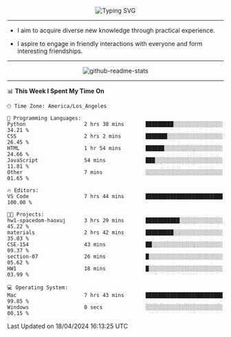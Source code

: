 <p align="center">
  <img src="https://readme-typing-svg.demolab.com?font=Fira+Code&weight=500&size=32&duration=2500&pause=1600&center=true&vCenter=true&random=false&width=1024&height=64&lines=Hi+there+%F0%9F%91%8B;I'm+delighted+you+could+make+it+here+%F0%9F%8E%89;I'm+Harry%2C+a+college+student+still+finding+my+way" alt="Typing SVG" />
</p>


---


- I aim to acquire diverse new knowledge through practical experience.

- I aspire to engage in friendly interactions with everyone and form interesting friendships.


---


<p align="center">
  <img src="https://github-readme-stats.vercel.app/api?username=Harry-Jing&show_icons=true" alt="github-readme-stats"/>
</p>


---

<!--START_SECTION:waka-->
📊 **This Week I Spent My Time On** 

```text
🕑︎ Time Zone: America/Los_Angeles

💬 Programming Languages: 
Python                   2 hrs 38 mins       █████████░░░░░░░░░░░░░░░░   34.21 % 
CSS                      2 hrs 2 mins        ███████░░░░░░░░░░░░░░░░░░   26.45 % 
HTML                     1 hr 54 mins        ██████░░░░░░░░░░░░░░░░░░░   24.66 % 
JavaScript               54 mins             ███░░░░░░░░░░░░░░░░░░░░░░   11.81 % 
Other                    7 mins              ░░░░░░░░░░░░░░░░░░░░░░░░░   01.65 % 

🔥 Editors: 
VS Code                  7 hrs 44 mins       █████████████████████████   100.00 % 

🐱‍💻 Projects: 
hw1-spacedom-haoxuj      3 hrs 29 mins       ███████████░░░░░░░░░░░░░░   45.22 % 
materials                2 hrs 42 mins       █████████░░░░░░░░░░░░░░░░   35.03 % 
CSE-154                  43 mins             ██░░░░░░░░░░░░░░░░░░░░░░░   09.37 % 
section-07               26 mins             █░░░░░░░░░░░░░░░░░░░░░░░░   05.62 % 
HW1                      18 mins             █░░░░░░░░░░░░░░░░░░░░░░░░   03.99 % 

💻 Operating System: 
Mac                      7 hrs 43 mins       █████████████████████████   99.85 % 
Windows                  0 secs              ░░░░░░░░░░░░░░░░░░░░░░░░░   00.15 % 
```


 Last Updated on 18/04/2024 16:13:25 UTC
<!--END_SECTION:waka-->
